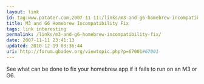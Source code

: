 ```yaml
---
layout: link
id: tag:www.patater.com,2007-11-11:/links/m3-and-g6-homebrew-incompatibility-fix
title: M3 and G6 Homebrew Incompatibility Fix
tags: link interesting
permalink: /links/m3-and-g6-homebrew-incompatibility-fix/
date: 2007-11-11 23:41:13
updated: 2010-12-19 03:36:44
uri: http://forum.gbadev.org/viewtopic.php?p=67001#67001
---
```

See what can be done to fix your homebrew app if it fails to run on an M3 or
G6.
